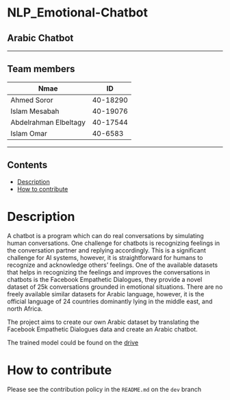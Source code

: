 # NLP_Emotional-Chatbot
## Arabic Chatbot
---
## Team members
Nmae  | ID
------------- | -------------
Ahmed Soror  | 40-18290
Islam Mesabah  | 40-19076
Abdelrahman Elbeltagy  | 40-17544
Islam Omar | 40-6583

---
## Contents
* [Description](#Description)
* [How to contribute](#How-to-contribute)

# Description
A chatbot is a program which can do real conversations by simulating human conversations. One challenge for chatbots is recognizing feelings in the conversation partner and replying accordingly. This is a significant challenge for AI systems, however, it is straightforward for humans to recognize and acknowledge others’ feelings. One of the available datasets that helps in recognizing the feelings and improves the conversations in chatbots is the Facebook Empathetic Dialogues, they provide a novel dataset of 25k conversations grounded in emotional situations. There are no freely available similar datasets for Arabic language, however, it is the official language of 24 countries dominantly lying in the middle east, and north Africa. 

The project aims to create our own Arabic dataset by translating the Facebook Empathetic Dialogues data and create an Arabic chatbot.

The trained model could be found on the [drive](https://drive.google.com/drive/folders/19gR0tdd_mzQHpdIcd13NO8T_M0jre1-_?usp=sharing)

# How to contribute
Please see the contribution policy in the `README.md` on the `dev` branch 
